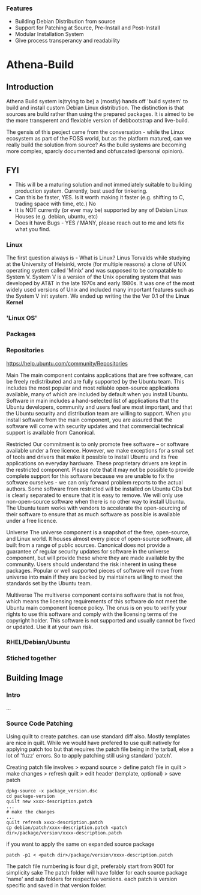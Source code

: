### Features
- Building Debian Distribution from source
- Support for Patching at Source, Pre-Install and Post-Install
- Modular Installation System
- Give process transperancy and readability

# Athena-Build

## Introduction
Athena Build system is(trying to be) a (mostly) hands off 'build system' to build and install custom Debian Linux distribution. The distinction is that  sources are build rather than using the prepared packages. It is aimed to be the more transperent and flexiable version of debbootstrap and live-build.

The gensis of this peoject came from the conversation - while the Linux ecosystem as part of the FOSS world, but as the platform matured, can we really build the solution from source? As the build systems are becoming more complex, sparcly documented and obfuscated (personal opinion).

## FYI
 - This will be a maturing solution and not immediately suitable to building production system. Currently, best used for tinkering.
 - Can this be faster, YES. Is it worth making it faster (e.g. shifting to C, trading space with time, etc.) No
 - It is NOT currently (or ever may be) supported by any of Debian Linux Houses (e.g. debian, ubuntu, etc)
 - Does it have Bugs - YES / MANY, please reach out to me and lets fix what you find.

### Linux
The first question always is - What is Linux?  Linus Torvalds while studying at the University of Helsinki, wrote (for multiple reasons) a clone of UNIX operating system called 'Minix' and was supposed to be compatable to System V. System V is a version of the Unix operating system that was developed by AT&T in the late 1970s and early 1980s. It was one of the most widely used versions of Unix and included many important features such as the System V init system. We ended up writing the the Ver 0.1 of the **Linux Kernel**


### 'Linux OS'

### Packages

### Repositories
https://help.ubuntu.com/community/Repositories

Main
The main component contains applications that are free software, can be freely redistributed and are fully supported by the Ubuntu team. This includes the most popular and most reliable open-source applications available, many of which are included by default when you install Ubuntu. Software in main includes a hand-selected list of applications that the Ubuntu developers, community and users feel are most important, and that the Ubuntu security and distribution team are willing to support. When you install software from the main component, you are assured that the software will come with security updates and that commercial technical support is available from Canonical.

Restricted
Our commitment is to only promote free software – or software available under a free licence. However, we make exceptions for a small set of tools and drivers that make it possible to install Ubuntu and its free applications on everyday hardware. These proprietary drivers are kept in the restricted component. Please note that it may not be possible to provide complete support for this software because we are unable to fix the software ourselves - we can only forward problem reports to the actual authors. Some software from restricted will be installed on Ubuntu CDs but is clearly separated to ensure that it is easy to remove. We will only use non-open-source software when there is no other way to install Ubuntu. The Ubuntu team works with vendors to accelerate the open-sourcing of their software to ensure that as much software as possible is available under a free licence.

Universe
The universe component is a snapshot of the free, open-source, and Linux world. It houses almost every piece of open-source software, all built from a range of public sources. Canonical does not provide a guarantee of regular security updates for software in the universe component, but will provide these where they are made available by the community. Users should understand the risk inherent in using these packages. Popular or well supported pieces of software will move from universe into main if they are backed by maintainers willing to meet the standards set by the Ubuntu team.

Multiverse
The multiverse component contains software that is not free, which means the licensing requirements of this software do not meet the Ubuntu main component licence policy. The onus is on you to verify your rights to use this software and comply with the licensing terms of the copyright holder. This software is not supported and usually cannot be fixed or updated. Use it at your own risk.

### RHEL/Debian/Ubuntu

### Stiched together


## Building Image

### Intro

...

### Source Code Patching
Using quilt to create patches. can use standard diff also. Mostly templates are nice in quilt. While we would have prefered to use quilt natively for applying patch too but that requires the patch file being in the tarball, else a lot of 'fuzz' errors. So to apply patching still using standard 'patch'.

Creating patch file involves > expand source > define patch file in quilt > make changes > refresh quilt > edit header (template, optional) > save patch
```
dpkg-source -x package_version.dsc
cd package-version
quilt new xxxx-description.patch
...
# make the changes
...
quilt refresh xxxx-description.patch
cp debian/patch/xxxx-description.patch <patch dir>/package/version/xxxx-description.patch
```

if you want to apply the same on expanded source package
```
patch -p1 < <patch dir>/package/version/xxxx-description.patch
```

The patch file numbering is four digit, preferably start from 9001 for simplicity sake
The patch folder will have folder for each source package 'name' and sub folders for respective versions. each patch is version specific and saved in that version folder.
